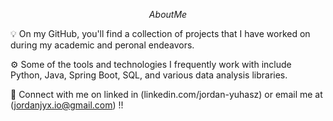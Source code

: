$$ About Me $$

💡 On my GitHub, you'll find a collection of projects that I have worked on during my academic and peronal endeavors. 

⚙️ Some of the tools and technologies I frequently work with include Python, Java, Spring Boot, SQL, and various data analysis libraries.

📲 Connect with me on linked in (linkedin.com/jordan-yuhasz) or email me at (jordanjyx.io@gmail.com) !!
